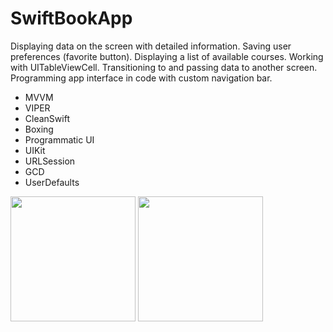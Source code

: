 # SwiftBookApp

Displaying data on the screen with detailed information.
Saving user preferences (favorite button).
Displaying a list of available courses.
Working with UITableViewCell.
Transitioning to and passing data to another screen.
Programming app interface in code with custom navigation bar.

* MVVM
* VIPER
* CleanSwift
* Boxing
* Programmatic UI
* UIKit
* URLSession
* GCD
* UserDefaults

<img src="https://github.com/repakuku/SwiftBookApp/assets/43852158/5d181beb-ff85-4a83-9f45-e87de54092a0" width="200">
<img src="https://github.com/repakuku/SwiftBookApp/assets/43852158/76aa3f88-6ade-44a6-a911-6fa11ef2cbcc" width="200">
